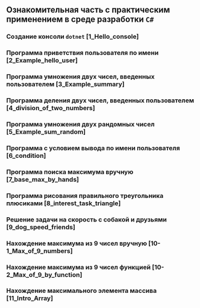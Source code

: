 ## Ознакомительная часть с практическим применением в среде разработки `C#`

### Создание консоли `dotnet` [1_Hello_console]

### Программа приветствия пользователя по имени [2_Example_hello_user]

### Программа умножения двух чисел, введенных пользователем [3_Example_summary]

### Программа деления двух чисел, введенных пользователем [4_division_of_two_numbers]

### Программа умножения двух рандомных чисел [5_Example_sum_random]

### Программа с условием вывода по имени пользователя [6_condition]

### Программа поиска максимума вручную [7_base_max_by_hands]

### Программа рисования правильного треугольника плюсиками [8_interest_task_triangle]

### Решение задачи на скорость с собакой и друзьями [9_dog_speed_friends]

### Нахождение максимума из 9 чисел вручную [10-1_Max_of_9_numbers]

### Нахождение максимума из 9 чисел функцией [10-2_Max_of_9_by_function]

### Нахождение максимального элемента массива [11_Intro_Array]